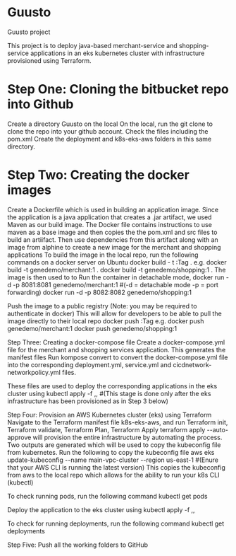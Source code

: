 # Guusto
Guusto project

This project is to deploy java-based merchant-service and shopping-service applications in an eks kubernetes cluster with infrastructure provisioned using Terraform.

# Step One: Cloning the bitbucket repo into Github
Create a directory Guusto on the local
On the local, run the git clone <url> to clone the repo into your github account.
  Check the files including the pom.xml
  Create the deployment and k8s-eks-aws folders in this same directory.
  
  # Step Two: Creating the docker images
Create a Dockerfile which is used in building an application image. Since the application is a java application that creates a .jar artifact, we used Maven as our build image. The Docker file contains instructions to use maven as a base image and then copies the the pom.xml and src files to build an artiifact. Then use dependencies from this artifact along with an image from alphine to create a new image for the merchant and shopping applications 
To build the image in the local repo, run the following commands on a docker server on Ubuntu
docker build - t <nameofImage>:Tag . e.g. docker build -t genedemo/merchant:1 .
                                      docker build -t genedemo/shopping:1 .
 The image is then used to to Run the container in detachable mode,
  docker run -d -p 8081:8081 genedemo/merchant:1 #(-d = detachable mode -p = port forwarding)
  docker run -d -p 8082:8082 genedemo/shopping:1
  
Push the image to a public registry (Note: you may be required to authenticate in docker) This will allow for developers to be able to pull the image directly to their local repo
docker push <ImageName>:Tag  e.g. docker push genedemo/merchant:1
                                  docker push genedemo/shopping:1
  
  Step Three: Creating a docker-compose file
Create a docker-compose.yml file for the merchant and shopping services application. This generates the manifest files
  Run kompose convert to convert the docker-compose.yml file into the corresponding deployment.yml, service.yml and cicdnetwork-networkpolicy.yml files.
  
These files are used to deploy the corresponding applications in the eks cluster using
  kubectl apply -f <NameofDeployment>,<NameofService>,<NameofNetworkPolicy>  #(This stage is done only after the eks infrastructure has been provisioned as in Step 3 below)
  
  Step Four: Provision an AWS Kubernetes cluster (eks) using Terraform
Navigate to the Terraform manifest file k8s-eks-aws, and run Terraform init, Terraform validate, Terraform Plan, Terraform Apply
  terraform apply --auto-approve will provision the entire infrastructure by automating the process.
Two outputs are generated which will be used to copy the kubeconfig file from kubernetes.
  Run the following to copy the kubeconfig file
  aws eks update-kubeconfig --name main-vpc-cluster --region us-east-1 #(Enure that your AWS CLI is running the latest version)
    This copies the kubeconfig from aws to the local repo which allows for the ability to run your k8s CLI (kubectl)
  
  To check running pods, run the following command
  kubectl get pods
  
  Deploy the application to the eks cluster using
  kubectl apply -f <NameofDeployment>,<NameofService>,<NameofNetworkPolicy>
  
  To check for running deployments, run the following command
  kubectl get deployments
  
Step Five: Push all the working folders to GitHub
  
